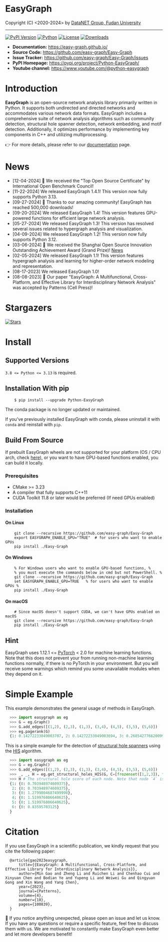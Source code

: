 EasyGraph
==================

Copyright (C) <2020-2024> by [DataNET Group, Fudan University](https://fudan-datanet.mysxl.cn/)

___________________________________________________________________________

[![PyPI Version][pypi-image]][pypi-url]
[![Python][python-image]][python-url]
[![License][license-image]][license-url]
[![Downloads][downloads-image]][downloads-url]

[pypi-image]: https://img.shields.io/pypi/v/Python-EasyGraph.svg?label=PyPI
[pypi-url]: https://pypi.org/project/Python-EasyGraph/
[python-image]: https://img.shields.io/pypi/pyversions/Python-EasyGraph.svg?label=Python
[python-url]: https://pypi.org/project/Python-EasyGraph/
[license-image]: https://img.shields.io/pypi/l/Python-EasyGraph?label=License
[license-url]: https://github.com/easy-graph/Easy-Graph/blob/master/LICENSE
[downloads-image]: https://static.pepy.tech/personalized-badge/python-easygraph?period=total&units=international_system&left_color=brightgreen&right_color=yellowgreen&left_text=Downloads
[downloads-url]: https://pypi.org/project/Python-EasyGraph/

- **Documentation:** https://easy-graph.github.io/
- **Source Code:** https://github.com/easy-graph/Easy-Graph
- **Issue Tracker:** https://github.com/easy-graph/Easy-Graph/issues
- **PyPI Homepage:** https://pypi.org/project/Python-EasyGraph/
- **Youtube channel:** https://www.youtube.com/@python-easygraph

# Introduction
**EasyGraph** is an open-source network analysis library primarily written in Python. It supports both undirected and directed networks and accommodates various network data formats. EasyGraph includes a comprehensive suite of network analysis algorithms such as community detection, structural hole spanner detection, network embedding, and motif detection. Additionally, it optimizes performance by implementing key components in C++ and utilizing multiprocessing.

<!-- # New Features in Version 1.3
- **Support for more hypergraph metrics and algorithms.** Such as [hypercoreness](https://www.nature.com/articles/s41467-023-41887-2), [vector-centrality](https://www.sciencedirect.com/science/article/pii/S0960077922006075), [s-centrality](https://epjds.epj.org/articles/epjdata/abs/2020/01/13688_2020_Article_231/13688_2020_Article_231.html), and so on.
- **Support for more hypergraph datasets.** Static hypergraph datasets and dynamic datasets can be both loaded by calling the corresponding dataset name.
- **Support for more flexible dynamic hypergraph visualization.** Users can define dynamic hypergraphs and visualize the structure of the hypergraph at each timestamp.
- **Support for more efficient hypergraph computation and hypergraph learning.** Adoption of suitable storage structure and caching strategy for different metrics/hypergraph neural networks.
-->
👉 For more details, please refer to our [documentation](https://easy-graph.github.io/) page.


# News
- [12-04-2024] 🎉 We received the "Top Open Source Certificate" by International Open Benchmark Council!
- [11-22-2024] We released EasyGraph 1.4.1! This version now fully supports Python 3.13.
- [09-27-2024] 🎉 Thanks to our amazing community! EasyGraph has reached 500,000 downloads!
- [09-20-2024] We released EasyGraph 1.4! This version features GPU-powered functions for efficient large network analysis.
- [05-27-2024] We released EasyGraph 1.3! This version has resolved several issues related to hypergraph analysis and visualization.
- [04-09-2024] We released EasyGraph 1.2! This version now fully supports Python 3.12.
- [03-06-2024] 🎉 We received the Shanghai Open Source Innovation Outstanding Achievement Award (Grand Prize)! [News](https://news.fudan.edu.cn/2024/0401/c2463a139799/page.htm)
- [02-05-2024] We released EasyGraph 1.1! This version features hypergraph analysis and learning for higher-order network modeling and representation.
- [08-17-2023] We released EasyGraph 1.0!
- [08-08-2023] 🎉 Our paper "EasyGraph: A Multifunctional, Cross-Platform, and Effective Library for Interdisciplinary Network Analysis" was accepted by Patterns (Cell Press)!

# Stargazers

[![Stars][star-image]][star-url]

[star-image]:https://reporoster.com/stars/easy-graph/Easy-Graph
[star-url]: https://github.com/easy-graph/Easy-Graph/stargazers

# Install

## Supported Versions

``3.8 <= Python <= 3.13`` is required.

## Installation With pip
```
    $ pip install --upgrade Python-EasyGraph
```
The conda package is no longer updated or maintained.

If you've previously installed EasyGraph with conda, please uninstall it with ``conda`` and reinstall with ``pip``.

## Build From Source
If prebuilt EasyGraph wheels are not supported for your platform (OS / CPU arch, check [here](https://pypi.org/simple/python-easygraph/)), or you want to have GPU-based functions enabled, you can build it locally.

### Prerequisites
- CMake >= 3.23
- A compiler that fully supports C++11
- CUDA Toolkit 11.8 or later would be preferred (If need GPUs enabled)

### Installation
#### On Linux
```
    git clone --recursive https://github.com/easy-graph/Easy-Graph
    export EASYGRAPH_ENABLE_GPU="TRUE"  # for users who want to enable GPUs
    pip install ./Easy-Graph
```

#### On Windows
```
    % For Windows users who want to enable GPU-based functions, %
    % you must execute the commands below in cmd but not PowerShell. %
    git clone --recursive https://github.com/easy-graph/Easy-Graph
    set EASYGRAPH_ENABLE_GPU=TRUE   % for users who want to enable GPUs %
    pip install ./Easy-Graph
```

#### On macOS
```
    # Since macOS doesn't support CUDA, we can't have GPUs enabled on macOS
    git clone --recursive https://github.com/easy-graph/Easy-Graph
    pip install ./Easy-Graph
```

## Hint

EasyGraph uses  1.12.1 <= [PyTorch](https://pytorch.org/get-started/locally/) < 2.0 for machine learning functions.
Note that this does not prevent your from running non-machine learning functions normally, if there is no PyTorch in your environment.
But you will receive some warnings which remind you some unavailable modules when they depend on it.

# Simple Example

This example demonstrates the general usage of methods in EasyGraph.
```python
  >>> import easygraph as eg
  >>> G = eg.Graph()
  >>> G.add_edges([(1,2), (2,3), (1,3), (3,4), (4,5), (3,5), (5,6)])
  >>> eg.pagerank(G)
  {1: 0.14272233049003707, 2: 0.14272233049003694, 3: 0.2685427766200994, 4: 0.14336430577918527, 5: 0.21634929087322705, 6: 0.0862989657474143}
```
This is a simple example for the detection of [structural hole spanners](https://en.wikipedia.org/wiki/Structural_holes)
using the [HIS](https://keg.cs.tsinghua.edu.cn/jietang/publications/WWW13-Lou&Tang-Structural-Hole-Information-Diffusion.pdf) algorithm.

```python
  >>> import easygraph as eg
  >>> G = eg.Graph()
  >>> G.add_edges([(1,2), (2,3), (1,3), (3,4), (4,5), (3,5), (5,6)])
  >>> _, _, H = eg.get_structural_holes_HIS(G, C=[frozenset([1,2,3]), frozenset([4,5,6])])
  >>> H # The structural hole score of each node. Note that node `4` is regarded as the most possible structural hole spanner.
  {1: {0: 0.703948974609375},
   2: {0: 0.703948974609375},
   3: {0: 1.2799804687499998},
   4: {0: 1.519976806640625},
   5: {0: 1.519976806640625},
   6: {0: 0.83595703125}
  }
```
# Citation

If you use EasyGraph in a scientific publication, we kindly request that you cite the following paper:
```
  @article{gao2023easygraph,
      title={{EasyGraph: A Multifunctional, Cross-Platform, and Effective Library for Interdisciplinary Network Analysis}},
      author={Min Gao and Zheng Li and Ruichen Li and Chenhao Cui and Xinyuan Chen and Bodian Ye and Yupeng Li and Weiwei Gu and Qingyuan Gong and Xin Wang and Yang Chen},
      year={2023},
      journal={Patterns},
      volume={4},
      number={10},
      pages={100839},
  }
```
📢 If you notice anything unexpected, please open an issue and let us know. If you have any questions or require a specific feature, feel free to discuss them with us. We are motivated to constantly make EasyGraph even better and let more developers benefit!
